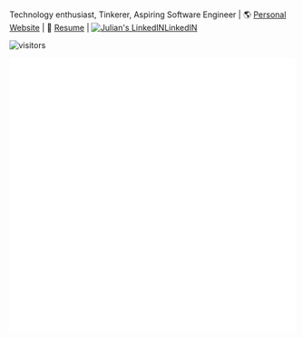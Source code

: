 Technology enthusiast, Tinkerer, Aspiring Software Engineer | 🌎 [Personal Website](https://julianmendoza.ca/) | 📝 [Resume](/assets/resume.pdf) | <a href="https://www.linkedin.com/in/julianjohnmendoza/"><img alt="Julian's LinkedIN" height="16px" width="20px" src="https://raw.githubusercontent.com/peterthehan/peterthehan/master/assets/linkedin.svg" /></a>[LinkedIN](https://www.linkedin.com/in/julianjohnmendoza/)

![visitors](https://visitor-badge.glitch.me/badge?page_id=JulianMendoza.JulianMendoza)
 
![Metrics](https://github.com/julianmendoza/julianmendoza/blob/main/github-metrics.svg)
